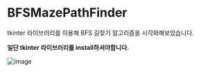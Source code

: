 # BFSMazePathFinder
tkinter 라이브러리를 이용해 BFS 길찾기 알고리즘을 시각화해보았습니다.

**일단 tkinter 라이브러리를 install하셔야합니다.**

![image](https://github.com/user-attachments/assets/94da884d-a702-40ef-9129-39fdf1bfb0d5)
